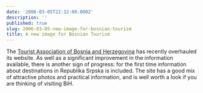 ```yaml
---
date: '2006-03-05T22:32:00.000Z'
description: ''
published: true
slug: 2006-03-05-new-image-for-bosnian-tourism
title: A new image for Bosnian Tourism
---
```


The <a href="http://www.bhtourism.ba/eng/">Tourist Association of Bosnia and Herzegovina</a> has recently overhauled its website. As well as a significant improvement in the information available, there is another sign of progress: for the first time information about destinations in Republika Srpska is included. The site has a good mix of attractive photos and practical information, and is well worth a look if you are thinking of visiting BiH.